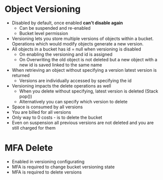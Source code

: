 # Object Versioning
- Disabled by default, once enabled **can't disable again**
	- Can be suspended and re-enabled
	- Bucket level permission
- Versioning lets you store multiple versions of objects within a bucket. Operations which would modify objects generate a new version.
- All objects in a bucket has id = null when versioning is disabled
	- On enabling the versioning and id is assigned 
	- On Overwriting the old object is not deleted but a new object with a new id is saved linked to the same name
- When retrieving an object without specifying a version latest version is returned
	- Versions are individually accessed by specifying the id
- Versioning impacts the delete operations as well
	- When you delete without specifying, latest version is deleted (Stack pop())
	- Alternatively you can specify which version to delete
- Space is consumed by all versions
- You are billed for all versions
- Only way to 0 costs - is to delete the bucket
- Even on suspension all previous versions are not deleted and you are still charged for them

# MFA Delete
- Enabled in versioning configurating
- MFA is required to change bucket versioning state
- MFA is required to delete versions